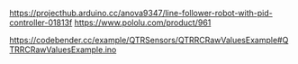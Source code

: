 https://projecthub.arduino.cc/anova9347/line-follower-robot-with-pid-controller-01813f
https://www.pololu.com/product/961

https://codebender.cc/example/QTRSensors/QTRRCRawValuesExample#QTRRCRawValuesExample.ino